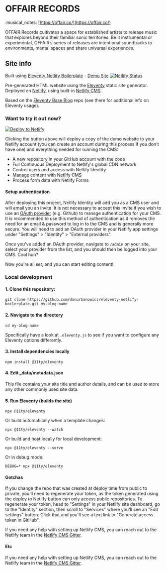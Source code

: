 # OFFAIR RECORDS

:musical_notes: [https://offair.co/](https://offair.co/)

OFFAIR Records cultivates a space for established artists to release music that explores beyond their familiar sonic territories. Be it instrumental or experimental, OFFAIR’s series of releases are intentional soundtracks to environments, mental spaces and share universal experiences.

## Site info

Built using [Eleventy Netlify Boilerplate](https://github.com/danurbanowicz/eleventy-netlify-boilerplate) - [Demo Site](https://eleventy-netlify-boilerplate.netlify.app/) 
[![Netlify Status](https://api.netlify.com/api/v1/badges/bbf28a84-4bdb-407b-a2fa-32628d27fa3d/deploy-status)](https://app.netlify.com/sites/eleventy-netlify-boilerplate/deploys)

Pre-generated HTML website using the [Eleventy](https://www.11ty.io/) static site generator. Deployed on [Netlify](https://www.netlify.com), using built-in [Netlify CMS](https://www.netlifycms.org/).

Based on the [Eleventy Base Blog](https://github.com/11ty/eleventy-base-blog) repo (see there for additional info on Eleventy usage).

### Want to try it out now?
[![Deploy to Netlify](https://www.netlify.com/img/deploy/button.svg)](https://app.netlify.com/start/deploy?repository=https://github.com/danurbanowicz/eleventy-netlify-boilerplate&stack=cms)

Clicking the button above will deploy a copy of the demo website to your Netlify
account (you can create an account during this process if you don't have one)
and everything needed for running the CMS:

* A new repository in your GitHub account with the code
* Full Continuous Deployment to Netlify's global CDN network
* Control users and access with Netlify Identity
* Manage content with Netlify CMS
* Process form data with Netlify Forms

#### Setup authentication

After deploying this project, Netlify Identity will add you as a CMS user and
will email you an invite. It is not necessary to accept this invite if you wish
to use an
[OAuth provider](https://www.netlify.com/docs/identity/#external-provider-login)
(e.g. Github) to manage authentication for your CMS.
It is recommended to use this method of authentication as it removes the need
for an email & password to log in to the CMS and is generally more secure. You
will need to add an OAuth provider in your Netlify app settings under
"Settings" > "Identity" > "External providers".

Once you've added an OAuth provider, navigate to `/admin` on your site, select your provider from the
list, and you should then be logged into your CMS. Cool huh?

Now you're all set, and you can start editing content!

### Local development

#### 1. Clone this repository:

```
git clone https://github.com/danurbanowicz/eleventy-netlify-boilerplate.git my-blog-name
```


#### 2. Navigate to the directory

```
cd my-blog-name
```

Specifically have a look at `.eleventy.js` to see if you want to configure any Eleventy options differently.

#### 3. Install dependencies locally

```
npm install @11ty/eleventy
```

#### 4. Edit _data/metadata.json

This file contains your site title and author details, and can be used to store any other commonly used site data.

#### 5. Run Eleventy (builds the site)

```
npx @11ty/eleventy
```

Or build automatically when a template changes:
```
npx @11ty/eleventy --watch
```

Or build and host locally for local development:
```
npx @11ty/eleventy --serve
```

Or in debug mode:
```
DEBUG=* npx @11ty/eleventy
```

#### Gotchas

If you change the repo that was created at deploy time from public to private, you'll need to regenerate your token,
as the token generated using the deploy to Netlify button can only access public repositories. To
regenerate your token, head to "Settings" in your Netlify site dashboard, go to the "Identity"
section, then scroll to "Services" where you'll see an "Edit settings" button. Click that and you'll
see a text link to "Generate access token in GitHub".

If you need any help with setting up Netlify CMS, you can reach out to the Netlify team in the [Netlify CMS Gitter](https://gitter.im/netlify/netlifycms).

#### Etc

If you need any help with setting up Netlify CMS, you can reach out to the Netlify team in the [Netlify CMS Gitter](https://gitter.im/netlify/netlifycms).
